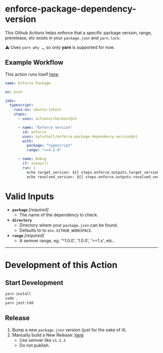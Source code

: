 # enforce-package-dependency-version

This Github Actions helps enforce that a specific package version, range, prerelease, etc exists in your `package.json` and `yarn.lock`.

:warning: Uses `yarn why …`, so only **yarn** is supported for now.

## Example Workflow

This action runs itself [here](https://github.com/kylorhall/enforce-package-dependency-version/blob/main/.github/workflows/package-enforcement.yml).

```yaml
name: Enforce Package

on: push

jobs:
  typescript:
    runs-on: ubuntu-latest
    steps:
      - uses: actions/checkout@v2

      - name: "Enforce Version"
        id: enforce
        uses: kylorhall/enforce-package-dependency-version@v1
        with:
          package: "typescript"
          range: ">=4.2.0"

      - name: Debug
        if: always()
        run: |
          echo target_version: ${{ steps.enforce.outputs.target_version }}
          echo resolved_version: ${{ steps.enforce.outputs.resolved_version }}
```

# Valid Inputs

- **`package`** _[required]_
  - The name of the dependency to check.
- **`directory`**
  - Directory where your `package.json` can be found.
  - Defaults to to `env.GITHUB_WORKSPACE`.
- **`range`** _[required]_
  - A semver range, eg. '^1.0.0', '1.0.0', '>=1.x', etc..

---

# Development of this Action

## Start Development

```bash
yarn install
code .
yarn jest:tdd
```

## Release

1. Bump a new `package.json` version (just for the sake of it).
2. Manually build a New Release: [here](https://github.com/kylorhall/enforce-package-dependency-version/releases/new)
   - Use semver like `v1.2.3`
   - Do not publish.
